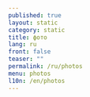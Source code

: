 ```yaml
---
published: true
layout: static
category: static
title: фото
lang: ru
front: false
teaser: ""
permalink: /ru/photos
menu: photos
l10n: /en/photos
---
```


<div class="galleria"></div>

<script type="text/javascript" src="{{ site.baseurl }}/assets/js/libs/galleria/galleria.js"></script>
<script>
var thumbs_url = 'http://batagov.s3.amazonaws.com/photos/thumbs/',
	large_url = 'http://batagov.s3.amazonaws.com/photos/large/',
	data = [
        {
            image: large_url + '42.jpg',
            thumb: thumbs_url + '42_th.jpg',
            description: 'Фото: Евгений Пронин',
            title: ''
        },
        {
            image: large_url + '41.jpg',
            thumb: thumbs_url + '41_th.jpg',
            description: 'Фото: Лиана Даренская',
            title: ''
        },
        {
            image: large_url + '40.jpg',
            thumb: thumbs_url + '40_th.jpg',
            description: 'Фото: Лиана Даренская',
            title: ''
        },
        {
            image: large_url + '39.jpg',
            thumb: thumbs_url + '39_th.jpg',
            description: 'Фото: Ирина Полярная',
            title: ''
        },
        {
            image: large_url + '38.jpg',
            thumb: thumbs_url + '38.jpg',
            description: 'Фото: Ирина Полярная',
            title: ''
        },
        {
            image: large_url + '37.jpg',
            thumb: thumbs_url + '37.jpg',
            description: 'Фото: Ирина Полярная',
            title: ''
        },
        {
            image: large_url + '36.jpg',
            thumb: thumbs_url + '36.jpg',
            description: 'Фото: Ирина Полярная',
            title: ''
        },
        {
            image: large_url + '35.jpg',
            thumb: thumbs_url + '35.jpg',
            description: 'Фото: Ирина Полярная',
            title: ''
        },
        {
            image: large_url + '34.jpg',
            thumb: thumbs_url + '34.jpg',
            description: 'Фото: Ирина Полярная',
            title: ''
        },
        {
            image: large_url + '33.jpg',
            thumb: thumbs_url + '33.jpg',
            description: 'Фото: Ирина Полярная',
            title: ''
        },
        {
            image: large_url + '32.jpg',
            thumb: thumbs_url + '32.jpg',
            description: 'Фото: Максим Стулов',
            title: ''
        },
        {
            image: large_url + '31.jpg',
            thumb: thumbs_url + '31.jpg',
            description: 'Фото: Евгений Пронин',
            title: ''
        },
        {
            image: large_url + '30.jpg',
            thumb: thumbs_url + '30.jpg',
            description: 'Фото: Евгений Пронин',
            title: ''
        },
        {
            image: large_url + '29.jpg',
            thumb: thumbs_url + '29.jpg',
            description: 'Фото: Евгений Пронин',
            title: ''
        },
        {
            image: large_url + '28.jpg',
            thumb: thumbs_url + '28.jpg',
            description: 'Фото: Евгений Пронин',
            title: ''
        },
        {
            image: large_url + '27.jpg',
            thumb: thumbs_url + '27.jpg',
            description: 'Фото: Александр Коренков',
            title: ''
        },
        {
            image: large_url + '26.jpg',
            thumb: thumbs_url + '26.jpg',
            description: 'Фото: Александр Коренков',
            title: ''
        },
        {
            image: large_url + '25.jpg',
            thumb: thumbs_url + '25.jpg',
            description: 'Фото: Александр Коренков',
            title: ''
        },
        {
            image: large_url + '24.jpg',
            thumb: thumbs_url + '24.jpg',
            description: 'Фото: Лиана Даренская',
            title: ''
        },
        {
            image: large_url + '23.jpg',
            thumb: thumbs_url + '23.jpg',
            description: 'Фото: Лиана Даренская',
            title: ''
        },
    	{
        	image: large_url + '22.jpg',
        	thumb: thumbs_url + '22.jpg',
            title: ''
    	},
        {
        	image: large_url + '21.jpg',
        	thumb: thumbs_url + '21.jpg',
            title: '2009'
    	},
        {
        	image: large_url + '19.jpg',
        	thumb: thumbs_url + '19.jpg',
            title: ''
    	},
        {
        	image: large_url + '18.jpg',
        	thumb: thumbs_url + '18.jpg',
            title: '2005'
    	},
        {
        	image: large_url + '17.jpg',
        	thumb: thumbs_url + '17.jpg',
            title: '1991'
    	},
        {
        	image: large_url + '16.jpg',
        	thumb: thumbs_url + '16.jpg',
            title: '1991'
    	},
        {
        	image: large_url + '15.jpg',
        	thumb: thumbs_url + '15.jpg',
            title: ''
    	},
        {
        	image: large_url + '14.jpg',
        	thumb: thumbs_url + '14.jpg',
            title: ''
    	},
        {
        	image: large_url + '13.jpg',
        	thumb: thumbs_url + '13.jpg',
            title: ''
    	},
        {
        	image: large_url + '12.jpg',
        	thumb: thumbs_url + '12.jpg',
            title: ''
    	},
        {
        	image: large_url + '11.jpg',
        	thumb: thumbs_url + '11.jpg',
            title: ''
    	},
        {
        	image: large_url + '10.jpg',
        	thumb: thumbs_url + '10.jpg',
            title: ''
    	},
        {
        	image: large_url + '9.jpg',
        	thumb: thumbs_url + '9.jpg',
            title: ''
    	},
        {
        	image: large_url + '8.jpg',
        	thumb: thumbs_url + '8.jpg',
            title: ''
    	},
        {
        	image: large_url + '7.jpg',
        	thumb: thumbs_url + '7.jpg',
            title: '1990'
    	},
        {
        	image: large_url + '6.jpg',
        	thumb: thumbs_url + '6.jpg',
            title: '1990'
    	},
        {
        	image: large_url + '5.jpg',
        	thumb: thumbs_url + '5.jpg',
            title: '1989'
    	},
        {
        	image: large_url + '4.jpg',
        	thumb: thumbs_url + '4.jpg',
            title: ''
    	},
        {
        	image: large_url + '3.jpg',
        	thumb: thumbs_url + '3.jpg',
            title: ''
    	},
        {
        	image: large_url + '2.jpg',
        	thumb: thumbs_url + '2.jpg',
            title: ''
    	},
        {
        	image: large_url + '1.jpg',
        	thumb: thumbs_url + '1.jpg',
            title: ''
    	}
	];
Galleria.loadTheme('{{ site.baseurl }}/assets/js/libs/galleria/themes/batagov/galleria.batagov.min.js');
Galleria.run('.galleria', {
    dataSource: data,
    width: 600,
    height: 400,
  	wait: true
});
</script>